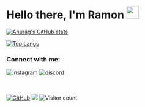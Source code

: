 <h1 align="left">
    Hello there, I'm Ramon <img src="https://github.com/blackcater/blackcater/raw/main/images/Hi.gif" height="32"/><br>
</h1>

[![Anurag's GitHub stats](https://github-readme-stats.vercel.app/api?username=Ramon-Sd&show_icons=true&hide=contribs)](https://github.com/anuraghazra/github-readme-stats)

[![Top Langs](https://github-readme-stats.vercel.app/api/top-langs/?username=Ramon-Sd&layout=compact)](https://github.com/anuraghazra/github-readme-stats)

### Connect with me:

[![instagram](https://img.shields.io/badge/|-Instagram.-ffffff?style=for-the-badge&logo=instagram&logoColor=pink)](https://www.instagram.com/_ramon_sd/)
[![discord](https://img.shields.io/badge/|-Discord.-ffffff?style=for-the-badge&logo=Discord&logoColor=hightlight)](https://top.gg/user/365542139201011712)


<br><br>
[![GitHub](https://img.shields.io/badge/dynamic/json?label=Followers&color=red&query=%24.data.totalSubs&url=https%3A%2F%2Fapi.spencerwoo.com%2Fsubstats%2F%3Fsource%3Dgithub%26queryKey%3DRamon-Sd&longCache=true)](https://github.com/Ramon-Sd)
![](https://img.shields.io/badge/dynamic/json?label=%20Stars&query=%24.stars&url=https://api.github-star-counter.workers.dev/user/Ramon-Sd)
![Visitor count](https://shields-io-visitor-counter.herokuapp.com/badge?page=https://github.com/Ramon-Sd&color=Chartreuse)

